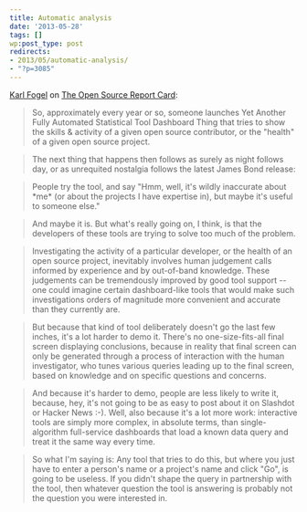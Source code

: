 ```yaml
---
title: Automatic analysis
date: '2013-05-28'
tags: []
wp:post_type: post
redirects:
- 2013/05/automatic-analysis/
- "?p=3085"
---
```


[Karl Fogel](http://en.wikipedia.org/wiki/Karl_Fogel) on [ The Open Source Report Card](http://osrc.dfm.io/):

> So, approximately every year or so, someone launches Yet Another Fully Automated Statistical Tool Dashboard Thing that tries to show the skills & activity of a given open source contributor, or the "health" of a given open source project.

>

> The next thing that happens then follows as surely as night follows day, or as unrequited nostalgia follows the latest James Bond release:

>

> People try the tool, and say "Hmm, well, it's wildly inaccurate about \*me\* (or about the projects I have expertise in), but maybe it's useful to someone else."

>

> And maybe it is. But what's really going on, I think, is that the developers of these tools are trying to solve too much of the problem.

>

> Investigating the activity of a particular developer, or the health of an open source project, inevitably involves human judgement calls informed by experience and by out-of-band knowledge. These judgements can be tremendously improved by good tool support -- one could imagine certain dashboard-like tools that would make such investigations orders of magnitude more convenient and accurate than they currently are.

>

> But because that kind of tool deliberately doesn't go the last few inches, it's a lot harder to demo it. There's no one-size-fits-all final screen displaying conclusions, because in reality that final screen can only be generated through a process of interaction with the human investigator, who tunes various queries leading up to the final screen, based on knowledge and on specific questions and concerns.

>

> And because it's harder to demo, people are less likely to write it, because, hey, it's not going to be as easy to post about it on Slashdot or Hacker News :-). Well, also because it's a lot more work: interactive tools are simply more complex, in absolute terms, than single-algorithm full-service dashboards that load a known data query and treat it the same way every time.

>

> So what I'm saying is: Any tool that tries to do this, but where you just have to enter a person's name or a project's name and click "Go", is going to be useless. If you didn't shape the query in partnership with the tool, then whatever question the tool is answering is probably not the question you were interested in.
